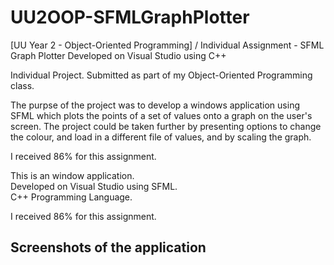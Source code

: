 # UU2OOP-SFMLGraphPlotter
[UU Year 2 - Object-Oriented Programming] / Individual Assignment - SFML Graph Plotter Developed on Visual Studio using C++

Individual Project. Submitted as part of my Object-Oriented Programming class.

The purpse of the project was to develop a windows application using SFML which plots the points of a set of values onto a graph on the user's screen. 
The project could be taken further by presenting options to change the colour, and load in a different file of values, and by scaling the graph.

I received 86% for this assignment.

This is an window application.<br />
Developed on Visual Studio using SFML.<br />
C++ Programming Language.

I received 86% for this assignment.

## Screenshots of the application







